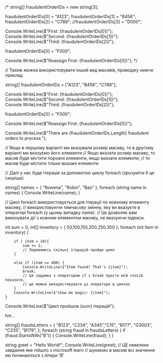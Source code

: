 /*
string[] fraudulentOrderIDs = new string[3];

fraudulentOrderIDs[0] = "A123";
fraudulentOrderIDs[1] = "B456";
fraudulentOrderIDs[2] = "C789";
//fraudulentOrderIDs[3] = "D000";

Console.WriteLine($"First: {fraudulentOrderIDs[0]}");
Console.WriteLine($"Second: {fraudulentOrderIDs[1]}");
Console.WriteLine($"Third: {fraudulentOrderIDs[2]}");

fraudulentOrderIDs[0] = "F000";

Console.WriteLine($"Reassign First: {fraudulentOrderIDs[0]}");
*/

// Також можна використовувати інший вид масивів, приводжу нижче приклад

string[] fraudulentOrderIDs = ["A123", "B456", "C789"];

Console.WriteLine($"First: {fraudulentOrderIDs[0]}");
Console.WriteLine($"Second: {fraudulentOrderIDs[1]}");
Console.WriteLine($"Third: {fraudulentOrderIDs[2]}");

fraudulentOrderIDs[0] = "F000";

Console.WriteLine($"Reassign First: {fraudulentOrderIDs[0]}");

Console.WriteLine($"There are {fraudulentOrderIDs.Length} fraudulent orders to process.");

// Якщо в першому варіанті ми вказували розмір масиву, то в другому варіанті ми вказуємо його елементи
// Якщо вказати розмір масиву, то масив буде містити порожні елементи, якщо вказати елементи,
// то масив буде містити тільки вказані елементи

// Далі у нас буде ітерація за допомогою циклу foreach (зрозуміти б це скоріше)

string[] names = { "Rowena", "Robin", "Bao" };
foreach (string name in names)
{
    Console.WriteLine(name);
}

// Цикл foreach використовується для ітерації по кожному елементу масиву,
// використовуючи тимчасову змінну, яку ви вказуєте в операторі foreach (у цьому випадку name).
// Це дозволяє вам виконувати дії з кожним елементом масиву, не вказуючи індекси.

int sum  = 0;
int[] inventory = {
    50,100,150,200,250,300
    };
    foreach (int item in inventory) {

        if ( item > 10){
            sum += 1;
            // Подивимось скількі ітерацій пройде цикл
        }

        else if (item == 400) {
            Console.WriteLine($"Item found! That's {item}");
            break; 
            // Ця задумка з оператором if і break просто мій спосіб показати, 
            // що можна використовувати ці оператори в циклах
        }
        Console.WriteLine($"show me magic: {item}");
    }
Console.WriteLine($"Цикл пройшов {sum} ітерацій");

hm...

string[] fraudsLetters =
{
    "B123", "C234", "A345","C15",
    "B177", "G3003", "C235", "B179",
    };
    foreach (string fraud in fraudsLetters)
    {
        if (fraud.StartsWith("B"))
        {
         Console.WriteLine(fraud);
        }
    }

string greet = "Hello World!";
Console.WriteLine(greet);
 // ЦЕ невелике завдання яке пійшло з microsoft learn
 // шукаємо в масиві всі значення які починаються з літери 'B'